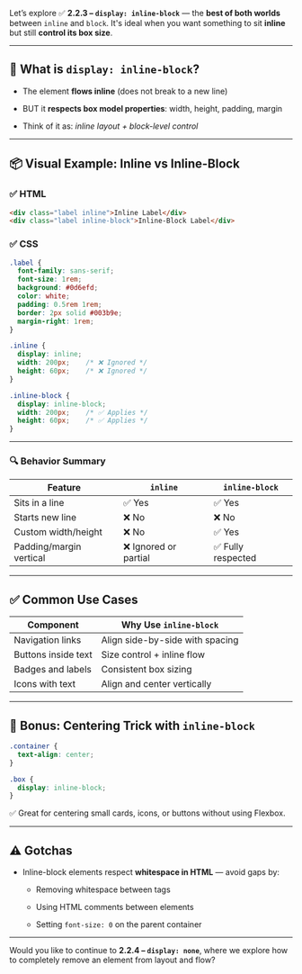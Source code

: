 Let’s explore ✅ **2.2.3 – `display: inline-block`** — the **best of both worlds** between `inline` and `block`. It's ideal when you want something to sit **inline** but still **control its box size**.

---

## 🧠 What is `display: inline-block`?

- The element **flows inline** (does not break to a new line)
    
- BUT it **respects box model properties**: width, height, padding, margin
    
- Think of it as: _inline layout + block-level control_
    

---

## 📦 Visual Example: Inline vs Inline-Block

### ✅ HTML

```html
<div class="label inline">Inline Label</div>
<div class="label inline-block">Inline-Block Label</div>
```

### ✅ CSS

```css
.label {
  font-family: sans-serif;
  font-size: 1rem;
  background: #0d6efd;
  color: white;
  padding: 0.5rem 1rem;
  border: 2px solid #003b9e;
  margin-right: 1rem;
}

.inline {
  display: inline;
  width: 200px;    /* ❌ Ignored */
  height: 60px;    /* ❌ Ignored */
}

.inline-block {
  display: inline-block;
  width: 200px;    /* ✅ Applies */
  height: 60px;    /* ✅ Applies */
}
```

---

### 🔍 Behavior Summary

|Feature|`inline`|`inline-block`|
|---|---|---|
|Sits in a line|✅ Yes|✅ Yes|
|Starts new line|❌ No|❌ No|
|Custom width/height|❌ No|✅ Yes|
|Padding/margin vertical|❌ Ignored or partial|✅ Fully respected|

---

## ✅ Common Use Cases

|Component|Why Use `inline-block`|
|---|---|
|Navigation links|Align side-by-side with spacing|
|Buttons inside text|Size control + inline flow|
|Badges and labels|Consistent box sizing|
|Icons with text|Align and center vertically|

---

## 🧠 Bonus: Centering Trick with `inline-block`

```css
.container {
  text-align: center;
}

.box {
  display: inline-block;
}
```

✅ Great for centering small cards, icons, or buttons without using Flexbox.

---

## ⚠️ Gotchas

- Inline-block elements respect **whitespace in HTML** — avoid gaps by:
    
    - Removing whitespace between tags
        
    - Using HTML comments between elements
        
    - Setting `font-size: 0` on the parent container
        

---

Would you like to continue to **2.2.4 – `display: none`**, where we explore how to completely remove an element from layout and flow?